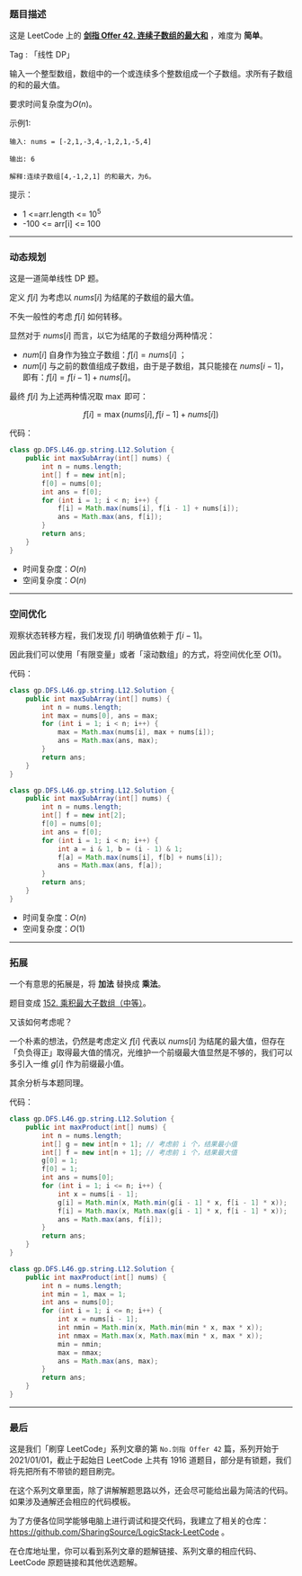 ### 题目描述

这是 LeetCode 上的 **[剑指 Offer 42. 连续子数组的最大和](https://leetcode-cn.com/problems/lian-xu-zi-shu-zu-de-zui-da-he-lcof/solution/gong-shui-san-xie-jian-dan-xian-xing-dp-mqk5v/)** ，难度为 **简单**。

Tag : 「线性 DP」

输入一个整型数组，数组中的一个或连续多个整数组成一个子数组。求所有子数组的和的最大值。

要求时间复杂度为$O(n)$。


示例1:
```
输入: nums = [-2,1,-3,4,-1,2,1,-5,4]

输出: 6

解释:连续子数组[4,-1,2,1] 的和最大，为6。
```

提示：
* 1 <=arr.length <= $10^5$
* -100 <= arr[i] <= 100

---

### 动态规划

这是一道简单线性 DP 题。

定义 $f[i]$ 为考虑以 $nums[i]$ 为结尾的子数组的最大值。

不失一般性的考虑 $f[i]$ 如何转移。

显然对于 $nums[i]$ 而言，以它为结尾的子数组分两种情况：

* $num[i]$ 自身作为独立子数组：$f[i] = nums[i]$ ；
* $num[i]$ 与之前的数值组成子数组，由于是子数组，其只能接在 $nums[i - 1]$，即有：$f[i] = f[i - 1] + nums[i]$。

最终 $f[i]$ 为上述两种情况取 $\max$ 即可：

$$
f[i] = \max(nums[i], f[i - 1] + nums[i])
$$

代码：
```Java
class gp.DFS.L46.gp.string.L12.Solution {
    public int maxSubArray(int[] nums) {
        int n = nums.length;
        int[] f = new int[n];
        f[0] = nums[0];
        int ans = f[0];
        for (int i = 1; i < n; i++) {
            f[i] = Math.max(nums[i], f[i - 1] + nums[i]);
            ans = Math.max(ans, f[i]);
        }
        return ans;
    }
}
```
* 时间复杂度：$O(n)$
* 空间复杂度：$O(n)$

--- 


### 空间优化

观察状态转移方程，我们发现 $f[i]$ 明确值依赖于 $f[i - 1]$。

因此我们可以使用「有限变量」或者「滚动数组」的方式，将空间优化至 $O(1)$。

代码：
```Java
class gp.DFS.L46.gp.string.L12.Solution {
    public int maxSubArray(int[] nums) {
        int n = nums.length;
        int max = nums[0], ans = max;
        for (int i = 1; i < n; i++) {
            max = Math.max(nums[i], max + nums[i]);
            ans = Math.max(ans, max);
        }
        return ans;
    }
}
```
```Java
class gp.DFS.L46.gp.string.L12.Solution {
    public int maxSubArray(int[] nums) {
        int n = nums.length;
        int[] f = new int[2];
        f[0] = nums[0];
        int ans = f[0];
        for (int i = 1; i < n; i++) {
            int a = i & 1, b = (i - 1) & 1;
            f[a] = Math.max(nums[i], f[b] + nums[i]);
            ans = Math.max(ans, f[a]);
        }
        return ans;
    }
}
```
* 时间复杂度：$O(n)$
* 空间复杂度：$O(1)$


---

### 拓展

一个有意思的拓展是，将 **加法** 替换成 **乘法**。

题目变成 [152. 乘积最大子数组（中等）](https://leetcode-cn.com/problems/maximum-product-subarray/)。

又该如何考虑呢？

一个朴素的想法，仍然是考虑定义 $f[i]$ 代表以 $nums[i]$ 为结尾的最大值，但存在「负负得正」取得最大值的情况，光维护一个前缀最大值显然是不够的，我们可以多引入一维 $g[i]$ 作为前缀最小值。

其余分析与本题同理。

代码：
```Java
class gp.DFS.L46.gp.string.L12.Solution {
    public int maxProduct(int[] nums) {
        int n = nums.length;
        int[] g = new int[n + 1]; // 考虑前 i 个，结果最小值
        int[] f = new int[n + 1]; // 考虑前 i 个，结果最大值
        g[0] = 1;
        f[0] = 1;
        int ans = nums[0];
        for (int i = 1; i <= n; i++) {
            int x = nums[i - 1];
            g[i] = Math.min(x, Math.min(g[i - 1] * x, f[i - 1] * x));
            f[i] = Math.max(x, Math.max(g[i - 1] * x, f[i - 1] * x));
            ans = Math.max(ans, f[i]);
        }
        return ans;
    }
}
```
```Java
class gp.DFS.L46.gp.string.L12.Solution {
    public int maxProduct(int[] nums) {
        int n = nums.length;
        int min = 1, max = 1;
        int ans = nums[0];
        for (int i = 1; i <= n; i++) {
            int x = nums[i - 1];
            int nmin = Math.min(x, Math.min(min * x, max * x));
            int nmax = Math.max(x, Math.max(min * x, max * x));
            min = nmin;
            max = nmax;
            ans = Math.max(ans, max);
        }
        return ans;
    }
}
```

---

### 最后

这是我们「刷穿 LeetCode」系列文章的第 `No.剑指 Offer 42` 篇，系列开始于 2021/01/01，截止于起始日 LeetCode 上共有 1916 道题目，部分是有锁题，我们将先把所有不带锁的题目刷完。

在这个系列文章里面，除了讲解解题思路以外，还会尽可能给出最为简洁的代码。如果涉及通解还会相应的代码模板。

为了方便各位同学能够电脑上进行调试和提交代码，我建立了相关的仓库：https://github.com/SharingSource/LogicStack-LeetCode 。

在仓库地址里，你可以看到系列文章的题解链接、系列文章的相应代码、LeetCode 原题链接和其他优选题解。

